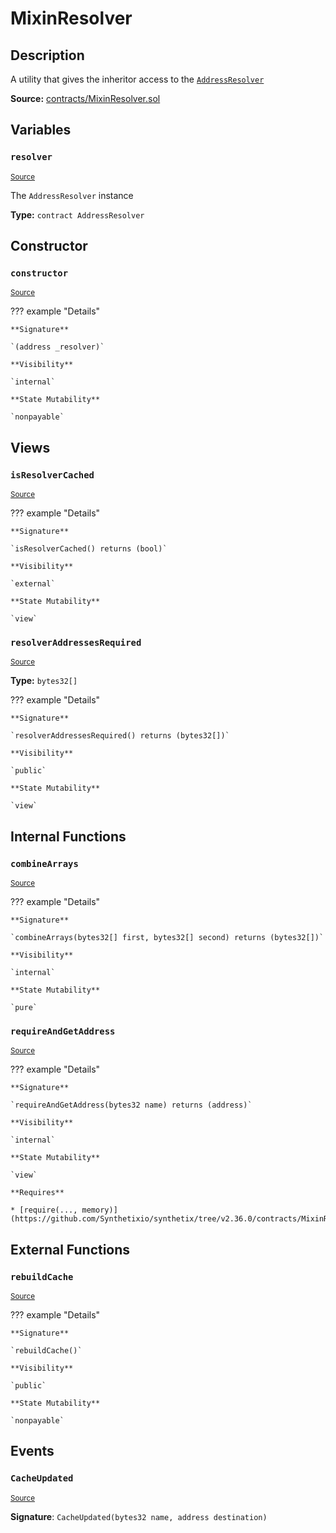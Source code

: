 # MixinResolver

## Description

A utility that gives the inheritor access to the [`AddressResolver`](AddressResolver.md)

**Source:** [contracts/MixinResolver.sol](https://github.com/Synthetixio/synthetix/tree/v2.36.0/contracts/MixinResolver.sol)

## Variables

### `resolver`

<sub>[Source](https://github.com/Synthetixio/synthetix/tree/v2.36.0/contracts/MixinResolver.sol#L13)</sub>

The `AddressResolver` instance

**Type:** `contract AddressResolver`

## Constructor

### `constructor`

<sub>[Source](https://github.com/Synthetixio/synthetix/tree/v2.36.0/contracts/MixinResolver.sol#L17)</sub>

??? example "Details"

    **Signature**

    `(address _resolver)`

    **Visibility**

    `internal`

    **State Mutability**

    `nonpayable`

## Views

### `isResolverCached`

<sub>[Source](https://github.com/Synthetixio/synthetix/tree/v2.36.0/contracts/MixinResolver.sol#L61)</sub>

??? example "Details"

    **Signature**

    `isResolverCached() returns (bool)`

    **Visibility**

    `external`

    **State Mutability**

    `view`

### `resolverAddressesRequired`

<sub>[Source](https://github.com/Synthetixio/synthetix/tree/v2.36.0/contracts/MixinResolver.sol#L42)</sub>

**Type:** `bytes32[]`

??? example "Details"

    **Signature**

    `resolverAddressesRequired() returns (bytes32[])`

    **Visibility**

    `public`

    **State Mutability**

    `view`

## Internal Functions

### `combineArrays`

<sub>[Source](https://github.com/Synthetixio/synthetix/tree/v2.36.0/contracts/MixinResolver.sol#L23)</sub>

??? example "Details"

    **Signature**

    `combineArrays(bytes32[] first, bytes32[] second) returns (bytes32[])`

    **Visibility**

    `internal`

    **State Mutability**

    `pure`

### `requireAndGetAddress`

<sub>[Source](https://github.com/Synthetixio/synthetix/tree/v2.36.0/contracts/MixinResolver.sol#L76)</sub>

??? example "Details"

    **Signature**

    `requireAndGetAddress(bytes32 name) returns (address)`

    **Visibility**

    `internal`

    **State Mutability**

    `view`

    **Requires**

    * [require(..., memory)](https://github.com/Synthetixio/synthetix/tree/v2.36.0/contracts/MixinResolver.sol#L78)

## External Functions

### `rebuildCache`

<sub>[Source](https://github.com/Synthetixio/synthetix/tree/v2.36.0/contracts/MixinResolver.sol#L44)</sub>

??? example "Details"

    **Signature**

    `rebuildCache()`

    **Visibility**

    `public`

    **State Mutability**

    `nonpayable`

## Events

### `CacheUpdated`

<sub>[Source](https://github.com/Synthetixio/synthetix/tree/v2.36.0/contracts/MixinResolver.sol#L84)</sub>

**Signature**: `CacheUpdated(bytes32 name, address destination)`
